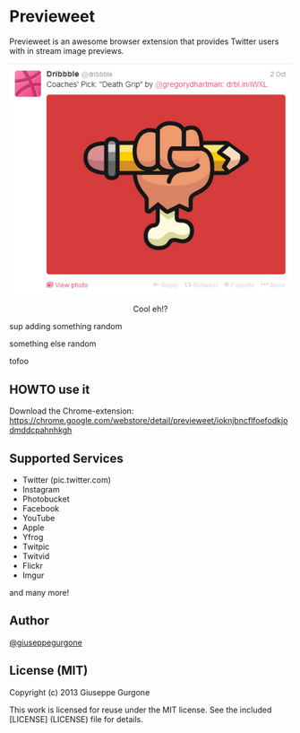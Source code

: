 # Previeweet

Previeweet is an awesome browser extension that provides Twitter users with in stream image previews.

<p align="center">
  <img src="screenshot.png" alt="" title="Cool eh?!">
</p>
<p align="center">
  Cool eh!?
</p>

sup adding something random

something else random

tofoo

## HOWTO use it


Download the Chrome-extension: https://chrome.google.com/webstore/detail/previeweet/ioknjbncflfoefodkjodmddcpahnhkgh

## Supported Services

* Twitter (pic.twitter.com)
* Instagram
* Photobucket
* Facebook
* YouTube
* Apple
* Yfrog
* Twitpic
* Twitvid
* Flickr
* Imgur

and many more!

## Author

[@giuseppegurgone](http://twitter.com/giuseppegurgone)

## License (MIT)

Copyright (c) 2013 Giuseppe Gurgone

This work is licensed for reuse under the MIT license.
See the included [LICENSE] (LICENSE) file for details.
